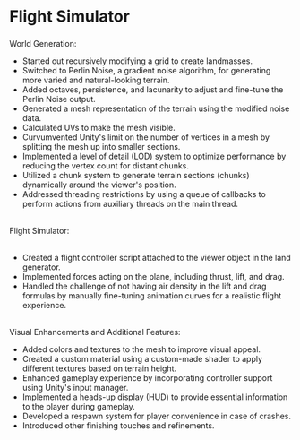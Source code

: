 <h1 align="left">Flight Simulator</h1>

###

<p align="left">World Generation:<br>
<ul>  
  <li>Started out recursively modifying a grid to create landmasses.</li>
  <li>Switched to Perlin Noise, a gradient noise algorithm, for generating more varied and natural-looking terrain.</li>
  <li>Added octaves, persistence, and lacunarity to adjust and fine-tune the Perlin Noise output.</li>
  <li>Generated a mesh representation of the terrain using the modified noise data.</li>
  <li>Calculated UVs to make the mesh visible.</li>
  <li>Curvumvented Unity's limit on the number of vertices in a mesh by splitting the mesh up into smaller sections.</li>
  <li>Implemented a level of detail (LOD) system to optimize performance by reducing the vertex count for distant chunks.</li>
  <li>Utilized a chunk system to generate terrain sections (chunks) dynamically around the viewer's position.</li>
  <li>Addressed threading restrictions by using a queue of callbacks to perform actions from auxiliary threads on the main thread.</li>
</ul>
<br>Flight Simulator:<br><br>
<ul>
  <li>Created a flight controller script attached to the viewer object in the land generator.</li>
  <li>Implemented forces acting on the plane, including thrust, lift, and drag.</li>
  <li>Handled the challenge of not having air density in the lift and drag formulas by manually fine-tuning animation curves for a realistic flight experience.</li>
</ul>

<br>Visual Enhancements and Additional Features:<br>
<ul>
  <li>Added colors and textures to the mesh to improve visual appeal.</li>
  <li>Created a custom material using a custom-made shader to apply different textures based on terrain height.</li>
  <li>Enhanced gameplay experience by incorporating controller support using Unity's input manager.</li>
  <li>Implemented a heads-up display (HUD) to provide essential information to the player during gameplay.</li>
  <li>Developed a respawn system for player convenience in case of crashes.</li>
  <li>Introduced other finishing touches and refinements.</li>
</ul>
</p>

###
